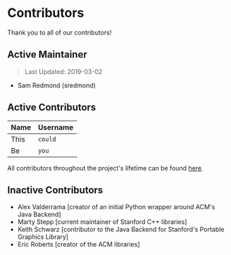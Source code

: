 # Contributors

Thank you to all of our contributors!

## Active Maintainer
> Last Updated: 2019-03-02

- Sam Redmond (sredmond)

## Active Contributors

| Name  | Username  |
| ------------- | ------------- |
| This | `could` |
| Be | `you`  |

All contributors throughout the project's lifetime can be found [here](https://github.com/sredmond/campy/graphs/contributors).

## Inactive Contributors

- Alex Valderrama [creator of an initial Python wrapper around ACM's Java Backend]
- Marty Stepp [current maintainer of Stanford C++ libraries]
- Keith Schwarz [contributor to the Java Backend for Stanford's Portable Graphics Library]
- Eric Roberts [creator of the ACM libraries]